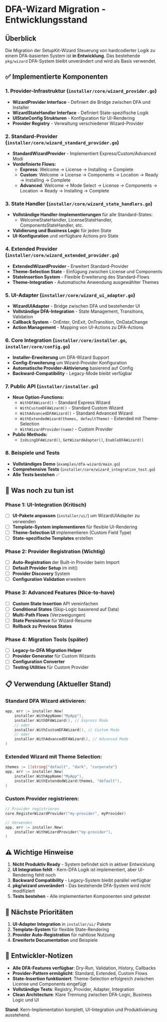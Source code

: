 # DFA-Wizard Migration - Entwicklungsstand

## Überblick

Die Migration der SetupKit-Wizard Steuerung von hardcodierter Logik zu einem DFA-basierten System ist **in Entwicklung**. Das bestehende `pkg/wizard` DFA-System bleibt unverändert und wird als Basis verwendet.

## ✅ Implementierte Komponenten

### 1. Provider-Infrastruktur (`installer/core/wizard_provider.go`)
- **WizardProvider Interface** - Definiert die Bridge zwischen DFA und Installer
- **WizardStateHandler Interface** - Definiert State-spezifische Logik
- **UIStateConfig Strukturen** - Konfiguration für UI-Rendering
- **Provider Registry** - Verwaltung verschiedener Wizard-Provider

### 2. Standard-Provider (`installer/core/wizard_standard_provider.go`)
- **StandardWizardProvider** - Implementiert Express/Custom/Advanced Modi
- **Vordefinierte Flows:**
  - **Express**: Welcome → License → Installing → Complete
  - **Custom**: Welcome → License → Components → Location → Ready → Installing → Complete  
  - **Advanced**: Welcome → Mode Select → License → Components → Location → Ready → Installing → Complete

### 3. State Handler (`installer/core/wizard_state_handlers.go`)
- **Vollständige Handler-Implementierungen** für alle Standard-States:
  - WelcomeStateHandler, LicenseStateHandler, ComponentsStateHandler, etc.
- **Validierung und Business Logic** für jeden State
- **UI-Konfiguration** und verfügbare Actions pro State

### 4. Extended Provider (`installer/core/wizard_extended_provider.go`)
- **ExtendedWizardProvider** - Erweitert Standard-Provider
- **Theme-Selection State** - Einfügung zwischen License und Components
- **StateInsertion System** - Flexible Erweiterung des Standard-Flows
- **Theme-Integration** - Automatische Anwendung ausgewählter Themes

### 5. UI-Adapter (`installer/core/wizard_ui_adapter.go`)
- **WizardUIAdapter** - Bridge zwischen DFA und bestehender UI
- **Vollständige DFA-Integration** - State Management, Transitions, Validation
- **Callback System** - OnEnter, OnExit, OnTransition, OnDataChange
- **Action Management** - Mapping von UI-Actions zu DFA-Actions

### 6. Core Integration (`installer/core/installer.go`, `installer/core/config.go`)
- **Installer-Erweiterung** um DFA-Wizard Support
- **Config-Erweiterung** um Wizard-Provider Konfiguration
- **Automatische Provider-Aktivierung** basierend auf Config
- **Backward-Compatibility** - Legacy-Mode bleibt verfügbar

### 7. Public API (`installer/installer.go`)
- **Neue Option-Functions:**
  - `WithDFAWizard()` - Standard Express Wizard
  - `WithCustomDFAWizard()` - Standard Custom Wizard
  - `WithAdvancedDFAWizard()` - Standard Advanced Wizard
  - `WithExtendedWizard(themes, defaultTheme)` - Extended mit Theme-Selection
  - `WithWizardProvider(name)` - Custom Provider
- **Public Methods:**
  - `IsUsingDFAWizard()`, `GetWizardAdapter()`, `EnableDFAWizard()`

### 8. Beispiele und Tests
- **Vollständiges Demo** (`examples/dfa-wizard/main.go`)
- **Comprehensive Tests** (`installer/core/wizard_integration_test.go`)
- **Alle Tests bestehen** ✅

## 🚧 Was noch zu tun ist

### Phase 1: UI-Integration (Kritisch)
- [ ] **UI-Pakete anpassen** (`installer/ui/`) um WizardUIAdapter zu verwenden
- [ ] **Template-System implementieren** für flexible UI-Rendering  
- [ ] **Theme-Selection UI** implementieren (Custom Field Type)
- [ ] **State-spezifische Templates** erstellen

### Phase 2: Provider Registration (Wichtig)
- [ ] **Auto-Registration** der Built-in Provider beim Import
- [ ] **Default Provider Setup** im init() 
- [ ] **Provider Discovery** System
- [ ] **Configuration Validation** erweitern

### Phase 3: Advanced Features (Nice-to-have)
- [ ] **Custom State Insertion** API vereinfachen
- [ ] **Conditional States** (Skip-Logic basierend auf Data)
- [ ] **Multi-Path Flows** (Verzweigungen)
- [ ] **State Persistence** für Wizard-Resume
- [ ] **Rollback zu Previous States** 

### Phase 4: Migration Tools (später)
- [ ] **Legacy-to-DFA Migration Helper**
- [ ] **Provider Generator** für Custom Wizards
- [ ] **Configuration Converter** 
- [ ] **Testing Utilities** für Custom Provider

## 📋 Verwendung (Aktueller Stand)

### Standard DFA Wizard aktivieren:
```go
app, err := installer.New(
    installer.WithAppName("MyApp"),
    installer.WithDFAWizard(), // Express Mode
    // oder
    installer.WithCustomDFAWizard(), // Custom Mode 
    // oder
    installer.WithAdvancedDFAWizard(), // Advanced Mode
)
```

### Extended Wizard mit Theme Selection:
```go
themes := []string{"default", "dark", "corporate"}
app, err := installer.New(
    installer.WithAppName("MyApp"),
    installer.WithExtendedWizard(themes, "default"),
)
```

### Custom Provider registrieren:
```go
// Provider registrieren
core.RegisterWizardProvider("my-provider", myProvider)

// Verwenden
app, err := installer.New(
    installer.WithWizardProvider("my-provider"),
)
```

## ⚠️ Wichtige Hinweise

1. **Nicht Produktiv Ready** - System befindet sich in aktiver Entwicklung
2. **UI Integration fehlt** - Kern-DFA Logik ist implementiert, aber UI-Rendering fehlt noch
3. **Backward Compatibility** - Legacy-System bleibt parallel verfügbar
4. **pkg/wizard unverändert** - Das bestehende DFA-System wird nicht modifiziert
5. **Tests bestehen** - Alle implementierten Komponenten sind getestet

## 🎯 Nächste Prioritäten

1. **UI-Adapter Integration** in `installer/ui/` Pakete
2. **Template-System** für flexible State-Rendering
3. **Provider Auto-Registration** für nahtlose Nutzung
4. **Erweiterte Documentation** und Beispiele

## 🔧 Entwickler-Notizen

- **Alle DFA-Features verfügbar**: Dry-Run, Validation, History, Callbacks
- **Provider-Pattern ermöglicht**: Standard, Extended, Custom Flows
- **State-Insertion funktioniert**: Theme-Selection erfolgreich zwischen License und Components eingefügt
- **Vollständige Tests**: Registry, Provider, Adapter, Integration
- **Clean Architecture**: Klare Trennung zwischen DFA-Logic, Business Logic und UI

**Stand**: Kern-Implementation komplett, UI-Integration und Produktivierung ausstehend.